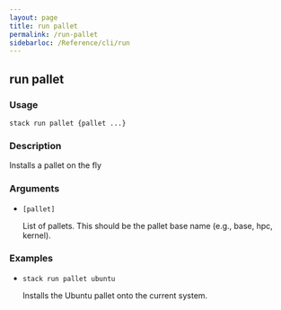 ```yaml
---
layout: page
title: run pallet
permalink: /run-pallet
sidebarloc: /Reference/cli/run
---
```


## run pallet

### Usage

`stack run pallet {pallet ...}`

### Description

Installs a pallet on the fly

### Arguments

* `[pallet]`

   List of pallets. This should be the pallet base name (e.g., base, hpc,
	kernel).


### Examples

* `stack run pallet ubuntu`

   Installs the Ubuntu pallet onto the current system.



